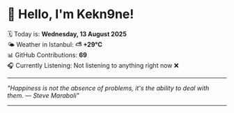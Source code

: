 # 👋 Hello, I'm Kekn9ne!

🗓️ Today is: **Wednesday, 13 August 2025**  
🌤️ Weather in Istanbul: **⛅️  +29°C**  
📊 GitHub Contributions: **69**  
🎧 Currently Listening: Not listening to anything right now ❌

---

_"Happiness is not the absence of problems, it's the ability to deal with them. — *Steve Maraboli*"_

---
